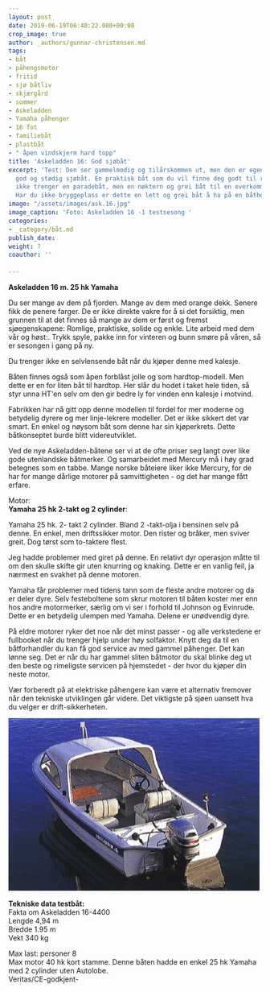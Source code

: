 ```yaml
---
layout: post
date: 2019-06-19T06:40:22.000+00:00
crop_image: true
author: _authors/gunnar-christensen.md
tags:
- båt
- påhengsmotor
- fritid
- sjø båtliv
- skjærgård
- sommer
- Askeladden
- Yamaha påhenger
- 16 fot
- familiebåt
- plastbåt
- " åpen vindskjerm hard topp"
title: 'Askeladden 16: God sjøbåt'
excerpt: 'Test: Den ser gammelmodig og tilårskommen ut, men den er egentlig en veldig
  god og stødig sjøbåt. En praktisk båt som du vil finne deg godt til rette i om du
  ikke trenger en paradebåt, men en nøktern og grei båt til en overkommelig bruktbåtpris.
  Har du ikke bryggeplass er dette en lett og grei båt å ha på en båthenger.'
image: "/assets/images/ask.16.jpg"
image_caption: 'Foto: Askeladden 16 -1 testsesong '
categories:
- _category/båt.md
publish_date: 
weight: 7
coauthor: ''

---
```

**Askeladden 16 m. 25 hk Yamaha**

Du ser mange av dem på fjorden. Mange av dem med orange dekk. Senere fikk de penere farger. De er ikke direkte vakre for å si det forsiktig, men grunnen til at det finnes så mange av dem er først og fremst sjøegenskapene: Romlige, praktiske, solide og enkle. Lite arbeid med dem vår og høst:. Trykk spyle, pakke inn for vinteren og bunn smøre på våren, så er sesongen i gang på ny.

Du trenger ikke en selvlensende båt når du kjøper denne med kalesje. 

Båten finnes også som åpen forblåst jolle og som hardtop-modell. Men dette er en for liten båt til hardtop. Her slår du hodet i taket hele tiden, så styr unna HT'en selv om den gir bedre ly for vinden enn kalesje i motvind.

Fabrikken har nå gitt opp denne modellen til fordel for mer moderne og betydelig dyrere og mer linje-lekrere modeller. Det er ikke sikkert det var smart. En enkel og nøysom båt som denne har sin kjøperkrets. Dette båtkonseptet burde blitt videreutviklet.

Ved de nye Askeladden-båtene ser vi at de ofte priser seg langt over like gode utenlandske båtmerker. Og samarbeidet med Mercury må i høy grad betegnes som en tabbe. Mange norske båteiere liker ikke Mercury, for de har for mange dårlige motorer på samvittigheten - og det har mange fått erfare.

Motor:  
**Yamaha 25 hk 2-takt og 2 cylinder**:

Yamaha 25 hk. 2- takt 2 cylinder. Bland 2 -takt-olja i bensinen selv på denne. En enkel, men driftssikker motor. Den rister og bråker, men sviver greit. Dog tørst som to-taktere flest.

Jeg hadde problemer med giret på denne. En relativt dyr operasjon måtte til om den skulle skifte gir uten knurring og knaking. Dette er en vanlig feil, ja nærmest en svakhet på denne motoren.

Yamaha får problemer med tidens tann som de fleste andre motorer og da er deler dyre. Selv festeboltene som skrur motoren til båten koster mer enn hos andre motormerker, særlig om vi ser i forhold til Johnson og Evinrude. Dette er en betydelig ulempen med Yamaha. Delene er unødvendig dyre.

På eldre motorer ryker det noe når det minst passer - og alle verkstedene er fullbooket når du trenger hjelp under høy solfaktor. Knytt deg da til en båtforhandler du kan få god service av med gammel påhenger. Det kan lønne seg. Det er når du har gammel sliten båtmotor du skal blinke deg ut den beste og rimeligste servicen på hjemstedet - der hvor du kjøper din neste motor.  

Vær forberedt på at elektriske påhengere kan være et alternativ fremover når den tekniske utviklingen går videre. Det viktigste på sjøen uansett hva du velger er drift-sikkerheten.

![](/assets/images/ask.16.1-1.jpg)

**Tekniske data testbåt:**  
Fakta om Askeladden 16-4400  
Lengde 4,94 m  
Bredde 1.95 m  
Vekt 340 kg

Max last: personer 8  
Max motor 40 hk kort stamme. Denne båten hadde en enkel 25 hk Yamaha med 2 cylinder uten Autolobe.  
Veritas/CE-godkjent-